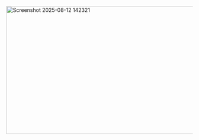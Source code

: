 <br><br>
<img width="753" height="345" alt="Screenshot 2025-08-12 142321" src="https://github.com/user-attachments/assets/d316197d-ee29-41c7-b97a-110474b00e70" />
<br><br>
